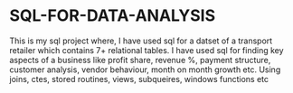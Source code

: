 # SQL-FOR-DATA-ANALYSIS
This is my sql project where, I have used sql for a datset of a transport retailer which contains 7+ relational tables. I have used sql for finding key aspects of a business like profit share, revenue %, payment structure, customer analysis, vendor behaviour, month on month growth etc. Using joins, ctes, stored routines, views, subqueires, windows functions etc
